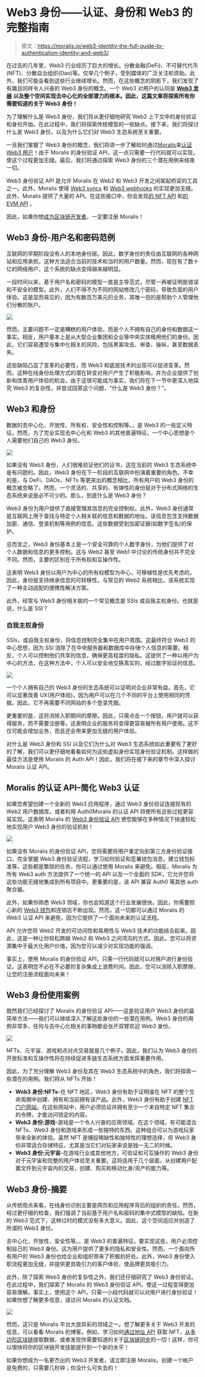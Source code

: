 # Web3 身份——认证、身份和 Web3 的完整指南

> 原文：<https://moralis.io/web3-identity-the-full-guide-to-authentication-identity-and-web3/>

在过去的几年里，Web3 行业经历了巨大的增长。分散金融(DeFi)、不可替代代币(NFT)、分散自治组织(Dao)等。仅举几个例子，受到媒体的广泛关注和资助。此外，我们可能会看到这些行业继续增长。然而，在这些概念的阴影下，我们发现了有趣且同样令人兴奋的 Web3 身份的概念。一个 Web3 对用户的认同是 [**Web3 发展**](https://moralis.io/how-to-build-decentralized-apps-dapps-quickly-and-easily/) **以及整个空间实现去中心化的全部潜力的根本。因此，这篇文章将探索所有你需要知道的关于 Web3 身份！**

为了理解什么是 Web3 身份，我们将从更仔细地研究 Web2 上下文中的身份验证和身份开始。在此过程中，我们将探索传统模型的一些缺点。接下来，我们将探讨什么是 Web3 身份，以及为什么它们对 Web3 生态系统至关重要。

一旦我们掌握了 Web3 身份的概念，我们将进一步了解如何通过[Moralis](https://moralis.io/)来[认证 Web3 用户](https://moralis.io/how-to-authenticate-web3-users/)！由于 Moralis 的身份验证 API，这一点只需要一行代码就可以实现，使这个过程更加无缝。最后，我们将通过探索 Web3 身份的三个潜在用例来结束一切。

Web3 身份验证 API 是允许 Moralis 在 Web2 和 Web3 开发之间架起桥梁的工具之一。此外，Moralis 使得 [Web3 syncs](https://moralis.io/syncs/) 和 [Web3 webhooks](https://moralis.io/web3-webhooks-the-ultimate-guide-to-blockchain-webhooks/) 的实现更加无缝。此外，Moralis 提供了大量的 API。在这些接口中，你会发现[的 NFT API](https://moralis.io/nft-api/) 和[的 EVM API](https://docs.moralis.io/reference/evm-api-overview) 。

因此，如果你想[成为区块链开发者](https://moralis.io/how-to-become-a-blockchain-developer/)，一定要注册 Moralis！

## Web3 身份-用户名和密码范例

互联网的早期阶段没有人的本地身份层。因此，数字身份的责任由互联网的各种网站和应用承担。这种方法适合当前的技术和当时的用户数量。然而，现在有了数十亿的网络用户，这个系统的缺点变得越来越明显。

一段时间以来，基于用户名和密码的模型一直是主导范式，尽管一再被证明是错误和不安全的模型。此外，人们不得不为不同的网站修改几个密码，导致负面的用户体验。这是显而易见的，因为有数百万美元的业务，其唯一目的是帮助个人管理他们分散的账户。

![](img/94670d9318533573875c40de28dcc1d2.png)

然而，主要问题不一定是糟糕的用户体验，而是个人不拥有自己的身份和数据这一事实。相反，用户基本上是从大型企业集团和企业等中央实体租用他们的身份。因此，它们容易遭受与集中化相关的风险，包括黑客攻击、审查、操纵，甚至数据丢失。

这些缺陷凸显了变革的必要性，而 Web3 和底层技术的出现可以促进变革。然而，这种在线身份处理方式的潜在转变对用户产生了积极影响，并为企业提供了创新和改善用户体验的机会。由于这很可能成为事实，我们将在下一节中更深入地探究 Web3 的复杂性，并尝试回答这个问题，“什么是 Web3 身份？”。

## Web3 和身份

数据的去中心化、开放性、所有权、安全性和控制等。，是 Web3 的一些定义特征。然而，为了完全实现去中心化和 Web3 的其他普遍特征，一个中心思想是个人需要他们自己的 Web3 身份。

![](img/7db694e2d1e60b29907278aa7e319928.png)

如果没有 Web3 身份，人们很难验证他们的证书，这在当前的 Web3 生态系统中是有问题的。因此，Web3 身份在下一阶段的互联网中扮演着重要的角色。不幸的是，与 DeFi、DAOs、NFTs 等更突出的概念相比，所有用户的 Web3 身份的概念被忽略了。然而，一个灵活的、共享的、有弹性的身份层对于分布式网络的生态系统来说是必不可少的。那么，到底什么是 Web3 身份？

Web3 身份为用户提供了直接管理其信息的完全控制权。此外，Web3 身份通常是互联网上用于查找与特定个人相关联的信息和数据的地址。该信息包含支持数据加密、通信、登录机制等用例的信息。这些数据受到加密证据(如数字签名)的保护。

总而言之，Web3 身份基本上是一个安全可靠的个人数字身份，为他们提供了对个人数据和信息的更多控制。这与 Web2 甚至 Web1 中讨论的传统身份并不完全不同。然而，主要的区别在于所有权和互操作性。

这表明 Web3 身份以用户为中心的所有权模型为中心，可移植性是优先考虑的。因此，身份层支持继承信息的可转移性。与常见的 Web2 系统相比，该系统实现了一种主动适配的便携性解决方案。

此外，经常与 Web3 身份相关联的一个常见概念是 SSIs 或自我主权身份。也就是说，什么是 SSI？

### 自我主权身份

SSIs，或自我主权身份，将信息控制完全集中在用户周围。这最终符合 Web3 的中心思想，因为 SSI 消除了在中央服务器和数据库中存储个人信息的需要。相反，个人可以控制他们共享的信息，确保更高程度的隐私。这提供了一种以用户为中心的方法，在这种方法中，个人可以安全地交换真实的、经过数字验证的信息。

![](img/c1b5ebbb6fbf6ff89e314125ac6d47fa.png)

一个个人拥有自己的 Web3 身份的生态系统可以证明对企业非常有益。首先，它可以显著改善 UX(用户体验)，因为用户可以在几个不同的平台上使用相同的凭据。因此，它不再需要不同网站的多个登录凭据。

更重要的是，这将消除入职期间的摩擦。因此，只需点击一个按钮，用户就可以获得服务，而不需要注册等。这表明企业的服务将变得更容易被所有用户使用。这不仅可能会增加业务，而且还会带来更加无缝的用户体验。

对什么是 Web3 身份和 SSI 以及它们为什么对 Web3 生态系统如此重要有了更好的了解，我们可以更仔细地看看如何为这些虚拟身份实现身份验证机制。这样做的最佳方法是使用 Moralis 的 Auth API！因此，我们将在接下来的章节中深入探讨 Moralis 认证 API。

## Moralis 的认证 API–简化 Web3 认证

如果您希望创建一个全新的 Web3 应用程序，通过 Web3 身份验证连接现有的 Web2 用户数据库，或者利用 Auth0Moralis 的认证 API 将使所有这些过程更容易实现。这表明 Moralis 的 [Web3 身份验证 API](https://moralis.io/authentication/) 使您能够在多种情况下快速轻松地实现用户 Web3 身份的验证机制！

![](img/0ffbe8aa42e61a54030483a386be5d1e.png)

如果没有 Moralis 的身份验证 API，您将需要将用户重定向到第三方身份验证接口，完全掌握 Web3 身份验证流程，学习如何验证和签署钱包消息，建立钱包标准等。这些都是繁琐的任务，你可以通过使用 Moralis 来避免。相反，Moralis 为所有 Web3 auth 方法提供了一个统一的 API 以及一个全面的 SDK，它允许您将这些功能无缝地集成到所有项目中。更重要的是，该 API 兼容 Auth0 等其他 auth 聚合器。

此外，如果你熟悉 Web3 领域，你也会知道这个行业发展很快。因此，你需要担心新的 [Web3 钱包](https://moralis.io/what-is-a-web3-wallet-web3-wallets-explained/)和连锁店不断出现。然而，这一切都可以通过 Moralis 的 Web3 认证 API 来避免，因为它提供了一个面向未来的认证流程。

API 允许您将 Web2 开发的可访问性和易用性与 Web3 技术的功能结合起来。因此，这是一种让你轻松跨越 Web2 和 Web3 之间鸿沟的方式。因此，您可以将资源集中于最大化用户价值，因为您可以减少对实现功能的强调。

事实上，使用 Moralis 的身份验证 API，只需一行代码就可以对用户进行身份验证。这表明您不必在不必要的复杂集成上浪费时间。因此，您可以消除入职摩擦，让您的注册流程面向未来！

## Web3 身份使用案例

既然我们已经探讨了 Moralis 的身份验证 API——这是验证用户 Web3 身份的最简单方法——我们可以继续深入了解这些身份的一些潜在用例。Web3 身份的用例非常多，任何与去中心化相关的事物都会张开双臂欢迎 Web3 身份。

![](img/58399b150e7e37ff993674186da0ba81.png)

NFTs、元宇宙、游戏和点对点交易就是几个例子。因此，我们认为 Web3 身份的开放标准和互操作性将在持续促进多链生态系统方面发挥重要作用。

因此，为了充分理解 Web3 身份及其在 Web3 生态系统中的角色，我们将探索一些潜在的用例。我们将从 NFTs 开始！

*   **Web3 身份:NFTs**–在 NFT 地区，Web3 身份有助于证明谁在 NFT 的整个生命周期中创建、拥有和当前拥有该产品。此外，Web3 身份有助于创建 [NFT 门户网站](https://docs.moralis.io/docs/nextjs-nft-gated-website)。在这些网站中，用户必须验证并拥有至少一个来自特定 NFT 集合的令牌，才能访问锁定的内容。
*   **Web3 身份:游戏**–游戏是一个令人兴奋的应用领域。在这个领域，有可能混合 NFTs、Web3 身份和游戏来形成一些独特的东西。这种组合可以为游戏玩家带来全新的体验。虽然 NFT 是捕捉稀缺性和独特性的理想选择，但 Web3 身份非常适合存储特征，尤其是当它们对玩家来说是独一无二的时候。
*   **Web3 身份:元宇宙**–在游戏行业或其他地方，可验证和可互操作的 Web3 身份对于元宇宙和完整的用户体验至关重要。这将适用于几个层面，从创建用户配置文件到元宇宙内的交易，创建、购买和移动化身/资产的能力等。

## Web3 身份-摘要

从传统观点来看，在线身份识别主要是网页和应用程序背后的组织的责任。然而，经过更仔细的检查，我们强调了当前基于用户名和密码的集中式模型的缺陷。在新的 Web3 范式下，这种过时的模式没有多大意义。因此，这个空间适应并创造了所谓的 Web3 身份。

去中心化、开放性、安全性等。，是 Web3 的普遍特征。要实现这些，用户必须控制自己的 Web3 身份。这为用户提供了更多的隐私和安全性。然而，一个面向所有用户的 Web3 身份也给企业和组织带来了积极的好处。此外，Web3 身份使入职流程更加无缝，并提供更具吸引力的客户体验，使品牌更具吸引力。

此外，除了探索 Web3 身份的复杂性之外，我们还仔细研究了 Web3 身份验证。在此过程中，我们探索了 Moralis 的 Web3 身份验证 API，使这一过程变得更加容易理解。事实上，使用这个 API，只需一小段代码就可以对用户进行身份验证！如果你想了解更多信息，请访问 Moralis 的认证文档。

![](img/fcf7e5e9354947ebce971aeea2c2f7ab.png)

然而，这只是 Moralis 平台大放异彩的领域之一。想了解更多关于 Web3 开发的信息，可以看看 Moralis 的博客。例如，学习如何[通过地址 API](https://moralis.io/how-to-fetch-an-nft-by-address-api-exploring-the-nft-api/) 获取 NFT，[从多边形区块链](https://moralis.io/how-to-pull-data-from-polygon-blockchain/)提取数据，或者发现你需要知道的关于[区块链同步](https://moralis.io/blockchain-syncs-exploring-on-chain-syncing/)的一切！这样，你可以很快将你的区块链开发技能提升到一个新的水平！

如果你想成为一名更杰出的 Web3 开发者，请立即注册 Moralis。创建一个帐户是免费的，只需要几秒钟；你没什么可失去的！